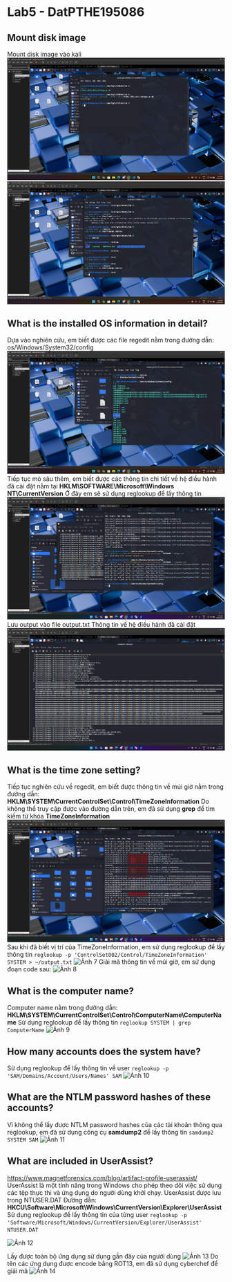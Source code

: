 # Lab5 - DatPTHE195086
## Mount disk image
Mount disk image vào kali
![Ảnh 1](image/image.png)
![Ảnh 2](image/image2.png)
## What is the installed OS information in detail?
Dựa vào nghiên cứu, em biết được các file regedit nằm trong đường dẫn: os/Windows/System32/config
![Ảnh 3](image/image-1.png)
Tiếp tục mò sâu thêm, em biết được các thông tin chi tiết về hệ điều hành đã cài đặt nằm tại **HKLM\SOFTWARE\Microsoft\Windows NT\CurrentVersion**
Ở đây em sẽ sử dụng reglookup để lấy thông tin
![Ảnh 4](image/image-2.png)
Lưu output vào file output.txt
Thông tin về hệ điều hành đã cài đặt
![Ảnh 5](image/image-3.png)
## What is the time zone setting?
Tiếp tục nghiên cứu về regedit, em biết được thông tin về múi giờ nằm trong đường dẫn: **HKLM\SYSTEM\CurrentControlSet\Control\TimeZoneInformation**
Do không thể truy cập được vào đường dẫn trên, em đã sử dụng **grep** để tìm kiếm từ khóa **TimeZoneInformation**
![Ảnh 6](image/image-4.png)
Sau khi đã biết vị trí của TimeZoneInformation, em sử dụng reglookup để lấy thông tin
```reglookup -p 'ControlSet002/Control/TimeZoneInformation' SYSTEM > ~/output.txt```
![Ảnh 7](image/image-5.png)
Giải mã thông tin về múi giờ, em sử dụng đoạn code sau:
![Ảnh 8](image/image-6.png)
## What is the computer name?
Computer name nằm trong đường dẫn: **HKLM\SYSTEM\CurrentControlSet\Control\ComputerName\ComputerName**
Sử dụng reglookup để lấy thông tin
```reglookup SYSTEM | grep ComputerName```
![Ảnh 9](image/image-7.png)
## How many accounts does the system have?
Sử dụng reglookup để lấy thông tin về user
```reglookup -p 'SAM/Domains/Account/Users/Names' SAM```
![Ảnh 10](image/image-8.png)
## What are the NTLM password hashes of these accounts?
Vì không thể lấy được NTLM password hashes của các tài khoản thông qua reglookup, em đã sử dụng công cụ **samdump2** để lấy thông tin
```samdump2 SYSTEM SAM```
![Ảnh 11](image/image-9.png)
## What are included in UserAssist?
https://www.magnetforensics.com/blog/artifact-profile-userassist/
UserAssist là một tính năng trong Windows cho phép theo dõi việc sử dụng các tệp thực thi và ứng dụng do người dùng khởi chạy.
UserAssist được lưu trong NTUSER.DAT
Đường dẫn: **HKCU\Software\Microsoft\Windows\CurrentVersion\Explorer\UserAssist**
Sử dụng reglookup để lấy thông tin của từng user
```reglookup -p 'Software/Microsoft/Windows/CurrentVersion/Explorer/UserAssist' NTUSER.DAT```

![Ảnh 12](image/image-10.png)

Lấy được toàn bộ ứng dụng sử dụng gần đây của người dùng
![Ảnh 13](image/image-11.png)
Do tên các ứng dụng được encode bằng ROT13, em đã sử dụng cyberchef để giải mã
![Ảnh 14](image/image-12.png)